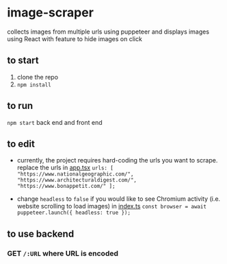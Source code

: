# image-scraper
 collects images from multiple urls using puppeteer and displays images using React with feature to hide images on click
 ## to start
 1. clone the repo
 2. `npm install`
 ## to run
 `npm start` back end and front end
 ## to edit
 * currently, the project requires hard-coding the urls you want to scrape.
 replace the urls in [app.tsx](https://github.com/belladecocco/image-scraper/blob/master/packages/frontend/src/App.tsx)
 `urls: [
 "https://www.nationalgeographic.com/",
 "https://www.architecturaldigest.com/",
 "https://www.bonappetit.com/"
 ];`
  
  * change `headless` to `false` if you would like to see Chromium activity (i.e. website scrolling to load images) in [index.ts](https://github.com/belladecocco/image-scraper/blob/master/packages/backend/src/index.ts)
  `const browser = await puppeteer.launch({ headless: true });`
  ## to use backend
  ### GET `/:URL` where URL is encoded
